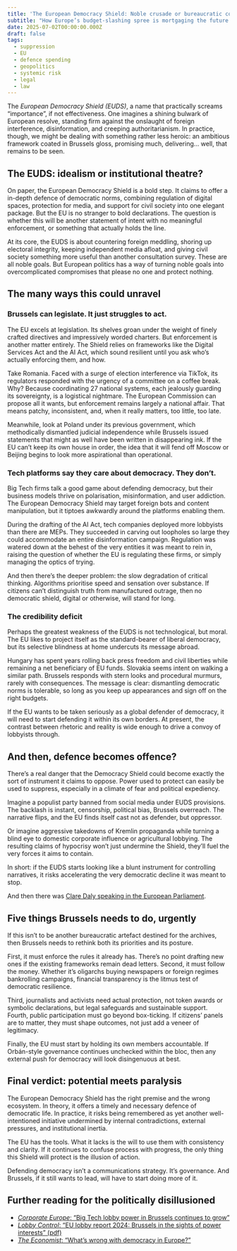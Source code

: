 ```yaml
---
title: 'The European Democracy Shield: Noble crusade or bureaucratic cosplay?'
subtitle: "How Europe’s budget-slashing spree is mortgaging the future for short-term optics."
date: 2025-07-02T00:00:00.000Z
draft: false
tags:
  - suppression
  - EU
  - defence spending
  - geopolitics
  - systemic risk
  - legal
  - law
---
```


The *European Democracy Shield (EUDS)*, a name that practically screams “importance”, if not effectiveness. One imagines a shining bulwark of European resolve, standing firm against the onslaught of foreign interference, disinformation, and creeping authoritarianism. In practice, though, we might be dealing with something rather less heroic: an ambitious framework coated in Brussels gloss, promising much, delivering... well, that remains to be seen.

## The EUDS: idealism or institutional theatre?

On paper, the European Democracy Shield is a bold step. It claims to offer a in-depth defence of democratic norms, combining regulation of digital spaces, protection for media, and support for civil society into one elegant package. But the EU is no stranger to bold declarations. The question is whether this will be another statement of intent with no meaningful enforcement, or something that actually holds the line.

At its core, the EUDS is about countering foreign meddling, shoring up electoral integrity, keeping independent media afloat, and giving civil society something more useful than another consultation survey. These are all noble goals. But European politics has a way of turning noble goals into overcomplicated compromises that please no one and protect nothing.

## The many ways this could unravel

### Brussels can legislate. It just struggles to act.

The EU excels at legislation. Its shelves groan under the weight of finely crafted directives and impressively worded charters. But enforcement is another matter entirely. The Shield relies on frameworks like the Digital Services Act and the AI Act, which sound resilient until you ask who’s actually enforcing them, and how.

Take Romania. Faced with a surge of election interference via TikTok, its regulators responded with the urgency of a committee on a coffee break. Why? Because coordinating 27 national systems, each jealously guarding its sovereignty, is a logistical nightmare. The European Commission can propose all it wants, but enforcement remains largely a national affair. That means patchy, inconsistent, and, when it really matters, too little, too late.

Meanwhile, look at Poland under its previous government, which methodically dismantled judicial independence while Brussels issued statements that might as well have been written in disappearing ink. If the EU can’t keep its own house in order, the idea that it will fend off Moscow or Beijing begins to look more aspirational than operational.

### Tech platforms say they care about democracy. They don’t.

Big Tech firms talk a good game about defending democracy, but their business models thrive on polarisation, misinformation, and user addiction. The European Democracy Shield may target foreign bots and content manipulation, but it tiptoes awkwardly around the platforms enabling them.

During the drafting of the AI Act, tech companies deployed more lobbyists than there are MEPs. They succeeded in carving out loopholes so large they could accommodate an entire disinformation campaign. Regulation was watered down at the behest of the very entities it was meant to rein in, raising the question of whether the EU is regulating these firms, or simply managing the optics of trying.

And then there’s the deeper problem: the slow degradation of critical thinking. Algorithms prioritise speed and sensation over substance. If citizens can’t distinguish truth from manufactured outrage, then no democratic shield, digital or otherwise, will stand for long.

### The credibility deficit

Perhaps the greatest weakness of the EUDS is not technological, but moral. The EU likes to project itself as the standard-bearer of liberal democracy, but its selective blindness at home undercuts its message abroad.

Hungary has spent years rolling back press freedom and civil liberties while remaining a net beneficiary of EU funds. Slovakia seems intent on walking a similar path. Brussels responds with stern looks and procedural murmurs, rarely with consequences. The message is clear: dismantling democratic norms is tolerable, so long as you keep up appearances and sign off on the right budgets.

If the EU wants to be taken seriously as a global defender of democracy, it will need to start defending it within its own borders. At present, the contrast between rhetoric and reality is wide enough to drive a convoy of lobbyists through.

## And then, defence becomes offence?

There’s a real danger that the Democracy Shield could become exactly the sort of instrument it claims to oppose. Power used to protect can easily be used to suppress, especially in a climate of fear and political expediency.

Imagine a populist party banned from social media under EUDS provisions. The backlash is instant, censorship, political bias, Brussels overreach. The narrative flips, and the EU finds itself cast not as defender, but oppressor.

Or imagine aggressive takedowns of Kremlin propaganda while turning a blind eye to domestic corporate influence or agricultural lobbying. The resulting claims of hypocrisy won’t just undermine the Shield, they’ll fuel the very forces it aims to contain.

In short: if the EUDS starts looking like a blunt instrument for controlling narratives, it risks accelerating the very democratic decline it was meant to stop.

And then there was [Clare Daly speaking in the European Parliament](https://www.youtube.com/watch?v=cyrVXuQRgRs).

## Five things Brussels needs to do, urgently

If this isn’t to be another bureaucratic artefact destined for the archives, then Brussels needs to rethink both its priorities and its posture.

First, it must enforce the rules it already has. There’s no point drafting new ones if the existing frameworks remain 
dead letters. Second, it must follow the money. Whether it’s oligarchs buying newspapers or foreign regimes 
bankrolling campaigns, financial transparency is the litmus test of democratic resilience.

Third, journalists and activists need actual protection, not token awards or symbolic declarations, but legal 
safeguards and sustainable support. Fourth, public participation must go beyond box-ticking. If citizens’ panels 
are to matter, they must shape outcomes, not just add a veneer of legitimacy.

Finally, the EU must start by holding its own members accountable. If Orbán-style governance continues unchecked 
within the bloc, then any external push for democracy will look disingenuous at best.

## Final verdict: potential meets paralysis

The European Democracy Shield has the right premise and the wrong ecosystem. In theory, it offers a timely and 
necessary defence of democratic life. In practice, it risks being remembered as yet another well-intentioned 
initiative undermined by internal contradictions, external pressures, and institutional inertia.

The EU has the tools. What it lacks is the will to use them with consistency and clarity. If it continues to confuse 
process with progress, the only thing this Shield will protect is the illusion of action.

Defending democracy isn’t a communications strategy. It’s governance. And Brussels, if it still wants to 
lead, will have to start doing more of it.

## Further reading for the politically disillusioned 

* [*Corporate Europe*: “Big Tech lobby power in Brussels continues to grow”](https://corporateeurope.org/en/2023/09/big-tech-lobby-power-brussels-continues-grow)
* [*Lobby Control*: “EU lobby report 2024: Brussels in the sights of power interests” (pdf)](https://www.lobbycontrol.de/wp-content/uploads/EU-Lobbyreport-2024-summary-LobbyControl.pdf)
* [*The Economist*: “What’s wrong with democracy in Europe?”](https://www.economist.com/graphic-detail/2025/04/24/whats-wrong-with-democracy-in-europe)
